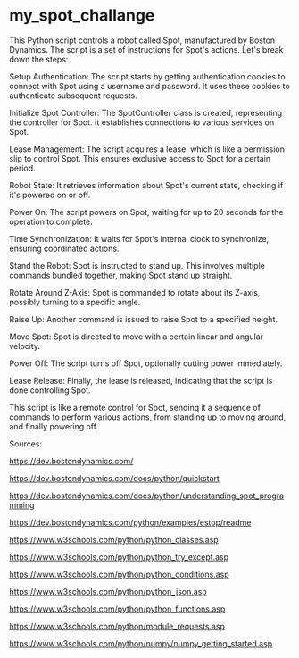 # my_spot_challange

This Python script controls a robot called Spot, manufactured by Boston Dynamics. The script is a set of instructions for Spot's actions. Let's break down the steps:

Setup Authentication: The script starts by getting authentication cookies to connect with Spot using a username and password. It uses these cookies to authenticate subsequent requests.

Initialize Spot Controller: The SpotController class is created, representing the controller for Spot. It establishes connections to various services on Spot.

Lease Management: The script acquires a lease, which is like a permission slip to control Spot. This ensures exclusive access to Spot for a certain period.

Robot State: It retrieves information about Spot's current state, checking if it's powered on or off.

Power On: The script powers on Spot, waiting for up to 20 seconds for the operation to complete.

Time Synchronization: It waits for Spot's internal clock to synchronize, ensuring coordinated actions.

Stand the Robot: Spot is instructed to stand up. This involves multiple commands bundled together, making Spot stand up straight.

Rotate Around Z-Axis: Spot is commanded to rotate about its Z-axis, possibly turning to a specific angle.

Raise Up: Another command is issued to raise Spot to a specified height.

Move Spot: Spot is directed to move with a certain linear and angular velocity.

Power Off: The script turns off Spot, optionally cutting power immediately.

Lease Release: Finally, the lease is released, indicating that the script is done controlling Spot.

This script is like a remote control for Spot, sending it a sequence of commands to perform various actions, from standing up to moving around, and finally powering off.


Sources:

https://dev.bostondynamics.com/

https://dev.bostondynamics.com/docs/python/quickstart

https://dev.bostondynamics.com/docs/python/understanding_spot_programming

https://dev.bostondynamics.com/python/examples/estop/readme

https://www.w3schools.com/python/python_classes.asp

https://www.w3schools.com/python/python_try_except.asp

https://www.w3schools.com/python/python_conditions.asp

https://www.w3schools.com/python/python_json.asp

https://www.w3schools.com/python/python_functions.asp

https://www.w3schools.com/python/module_requests.asp

https://www.w3schools.com/python/numpy/numpy_getting_started.asp
